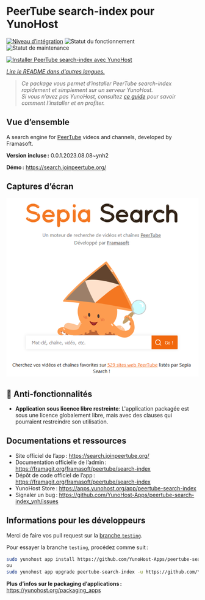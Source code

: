 <!--
Nota bene : ce README est automatiquement généré par <https://github.com/YunoHost/apps/tree/master/tools/readme_generator>
Il NE doit PAS être modifié à la main.
-->

# PeerTube search-index pour YunoHost

[![Niveau d’intégration](https://dash.yunohost.org/integration/peertube-search-index.svg)](https://dash.yunohost.org/appci/app/peertube-search-index) ![Statut du fonctionnement](https://ci-apps.yunohost.org/ci/badges/peertube-search-index.status.svg) ![Statut de maintenance](https://ci-apps.yunohost.org/ci/badges/peertube-search-index.maintain.svg)

[![Installer PeerTube search-index avec YunoHost](https://install-app.yunohost.org/install-with-yunohost.svg)](https://install-app.yunohost.org/?app=peertube-search-index)

*[Lire le README dans d'autres langues.](./ALL_README.md)*

> *Ce package vous permet d’installer PeerTube search-index rapidement et simplement sur un serveur YunoHost.*  
> *Si vous n’avez pas YunoHost, consultez [ce guide](https://yunohost.org/install) pour savoir comment l’installer et en profiter.*

## Vue d’ensemble

A search engine for [PeerTube](https://joinpeertube.org/) videos and channels, developed by Framasoft.


**Version incluse :** 0.0.1.2023.08.08~ynh2

**Démo :** <https://search.joinpeertube.org/>

## Captures d’écran

![Capture d’écran de PeerTube search-index](./doc/screenshots/sepia-search-screenshot.png)

## :red_circle: Anti-fonctionnalités

- **Application sous licence libre restreinte**: L'application packagée est sous une licence globalement libre, mais avec des clauses qui pourraient restreindre son utilisation.

## Documentations et ressources

- Site officiel de l’app : <https://search.joinpeertube.org/>
- Documentation officielle de l’admin : <https://framagit.org/framasoft/peertube/search-index>
- Dépôt de code officiel de l’app : <https://framagit.org/framasoft/peertube/search-index>
- YunoHost Store : <https://apps.yunohost.org/app/peertube-search-index>
- Signaler un bug : <https://github.com/YunoHost-Apps/peertube-search-index_ynh/issues>

## Informations pour les développeurs

Merci de faire vos pull request sur la [branche `testing`](https://github.com/YunoHost-Apps/peertube-search-index_ynh/tree/testing).

Pour essayer la branche `testing`, procédez comme suit :

```bash
sudo yunohost app install https://github.com/YunoHost-Apps/peertube-search-index_ynh/tree/testing --debug
ou
sudo yunohost app upgrade peertube-search-index -u https://github.com/YunoHost-Apps/peertube-search-index_ynh/tree/testing --debug
```

**Plus d’infos sur le packaging d’applications :** <https://yunohost.org/packaging_apps>
